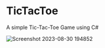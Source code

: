 # TicTacToe
A simple Tic-Tac-Toe Game using C# <br>

![Screenshot 2023-08-30 194852](https://github.com/mahmud-ashiq/TicTacToe/assets/59930811/981ae5fd-892b-41de-88be-89de9bde0686)
